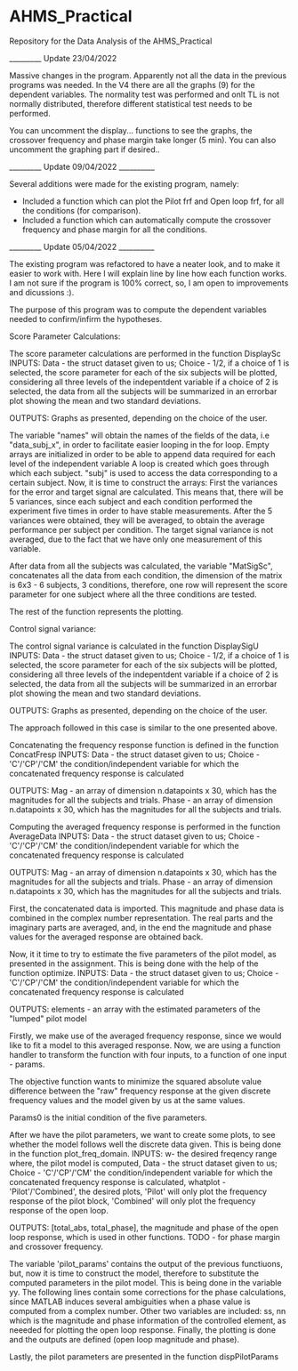# AHMS_Practical
Repository for the Data Analysis of the AHMS_Practical


_________ Update 23/04/2022

Massive changes in the program. Apparently not all the data in the previous programs was needed. In the V4 there are all the graphs (9) for the dependent variables. The normality test was performed and onlt TL is not normally distributed, therefore different statistical test needs to be performed.

You can uncomment the display... functions to see the graphs, the crossover frequency and phase margin take longer (5 min).
You can also uncomment the graphing part if desired..

_________ Update 09/04/2022 __________

Several additions were made for the existing program, namely:
- Included a function which can plot the Pilot frf and Open loop frf, for all the conditions (for comparison).
- Included a function which can automatically compute the crossover frequency and phase margin for all the conditions. 







_________ Update 05/04/2022 __________

The existing program was refactored to have a neater look, and to make it easier to work with.
Here I will explain line by line how each function works. I am not sure if the program is 100% correct, so, I am open to improvements and dicussions :).


The purpose of this program was to compute the dependent variables needed to confirm/infirm the hypotheses. 

Score Parameter Calculations:

The score parameter calculations are performed in the function DisplaySc
INPUTS: Data - the struct dataset given to us; Choice - 1/2, if a choice of 1 is selected, the score parameter for each of the six subjects will be plotted, considering all three levels of the indepentdent variable
if a choice of 2 is selected, the data from all the subjects will be summarized in an errorbar plot showing the mean and two standard deviations.

OUTPUTS: Graphs as presented, depending on the choice of the user.

The variable "names" will obtain the names of the fields of the data, i.e "data_subj_x", in order to facilitate easier looping in the for loop.
Empty arrays are initialized in order to be able to append data required for each level of the independent variable
A loop is created which goes through which each subject. "subj" is used to access the data corresponding to a certain subject.
Now, it is time to construct the arrays:
First the variances for the error and target signal are calculated. This means that, there will be 5 variances,
since each subject and each condition performed the experiment five times in order to have stable measurements. 
After the 5 variances were obtained, they will be averaged, to obtain the average performance per subject per condition.
The target signal variance is not averaged, due to the fact that we have only one measurement of this variable.

After data from all the subjects was calculated, the variable "MatSigSc", concatenates all the data from each condition,
the dimension of the matrix is 6x3 - 6 subjects, 3 conditions, therefore, one row will represent the score parameter for one subject where all the three conditions are tested.

The rest of the function represents the plotting.

Control signal variance:

The control signal variance is calculated in the function DisplaySigU
INPUTS: Data - the struct dataset given to us; Choice - 1/2, if a choice of 1 is selected, the score parameter for each of the six subjects will be plotted, considering all three levels of the indepentdent variable
if a choice of 2 is selected, the data from all the subjects will be summarized in an errorbar plot showing the mean and two standard deviations.

OUTPUTS: Graphs as presented, depending on the choice of the user.

The approach followed in this case is similar to the one presented above.

Concatenating the frequency response function is defined in the function ConcatFresp
INPUTS: Data - the struct dataset given to us; Choice - 'C'/'CP'/'CM' the condition/independent variable for which the concatenated frequency response is calculated

OUTPUTS:  Mag - an array of dimension n.datapoints x 30, which has the magnitudes for all the subjects and trials.
Phase - an array of dimension n.datapoints x 30, which has the magnitudes for all the subjects and trials.

Computing the averaged frequency response is performed in the function AverageData
INPUTS: Data - the struct dataset given to us; Choice - 'C'/'CP'/'CM' the condition/independent variable for which the concatenated frequency response is calculated

OUTPUTS:  Mag - an array of dimension n.datapoints x 30, which has the magnitudes for all the subjects and trials.
Phase - an array of dimension n.datapoints x 30, which has the magnitudes for all the subjects and trials.

First, the concatenated data is imported. This magnitude and phase data is combined in the complex number representation.
The real parts and the imaginary parts are averaged, and, in the end the magnitude and phase values for the averaged response are obtained back.

Now, it it time to try to estimate the five parameters of the pilot model, as presented in the assignment.
This is being done with the help of the function optimize.
INPUTS: Data - the struct dataset given to us; Choice - 'C'/'CP'/'CM' the condition/independent variable for which the concatenated frequency response is calculated

OUTPUTS:  elements - an array with the estimated parameters of the "lumped" pilot model

Firstly, we make use of the averaged frequency response, since we would like to fit a model to this averaged response.
Now, we are using a function handler to transform the function with four inputs, to a function of one input - params.

The objective function wants to minimize the squared absolute value difference between the "raw" frequency response at the given 
discrete frequency values and the model given by us at the same values.

Params0 is the initial condition of the five parameters.

After we have the pilot parameters, we want to create some plots, to see whether the model follows well the discrete data given.
This is being done in the function plot_freq_domain.
INPUTS: w- the desired freqency range where, the pilot model is computed, Data - the struct dataset given to us; Choice - 'C'/'CP'/'CM' the condition/independent variable for which the concatenated frequency response is calculated,
whatplot -'Pilot'/'Combined', the desired plots, 'Pilot' will only plot the frequency response of the pilot block, 'Combined' will only plot the frequency response of the open loop.

OUTPUTS: [total_abs, total_phase], the magnitude and phase of the open loop response, which is used in other functions. TODO - for phase margin and crossover frequency.

The variable 'pilot_params' contains the output of the previous functiuons, but, now it is time to construct the model, therefore to substitute the computed parameters in the pilot model.
This is being done in the variable yy. The following lines contain some corrections for the phase calculations, since MATLAB induces several ambiguities when a phase value is computed from a complex number.
Other two variables are included: ss, nn which is the magnitude and phase information of the controlled element, as neeeded for plotting the open loop response.
Finally, the plotting is done and the outputs are defined (open loop magnitude and phase).

Lastly, the pilot parameters are presented in the function dispPilotParams






